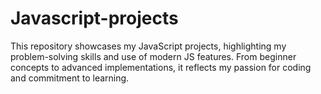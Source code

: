 # Javascript-projects
This repository showcases my JavaScript projects, highlighting my problem-solving skills and use of modern JS features. From beginner concepts to advanced implementations, it reflects my passion for coding and commitment to learning.

